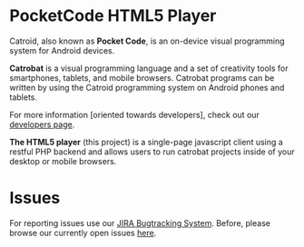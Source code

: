 # PocketCode HTML5 Player #

Catroid, also known as **Pocket Code**, is an on-device visual programming system for Android devices.

**Catrobat** is a visual programming language and a set of creativity tools for smartphones, tablets, and mobile browsers. 
Catrobat programs can be written by using the Catroid programming system on Android phones and tablets.

For more information [oriented towards developers], check out our [developers page](http://developer.catrobat.org/).

**The HTML5 player** (this project) is a single-page javascript client using a restful PHP backend and allows users to run catrobat projects inside of your desktop or mobile browsers.

# Issues #

For reporting issues use our [JIRA Bugtracking System](https://jira.catrob.at/secure/CreateIssue.jspa?pid=11100&issuetype=1). Before, please browse our currently open issues [here](https://jira.catrob.at/browse/HTML-94?jql=project%20%3D%20HTML%20AND%20issuetype%20%3D%20Bug%20AND%20resolution%20%3D%20Unresolved%20ORDER%20BY%20priority%20ASC%2C%20key%20DESC).

